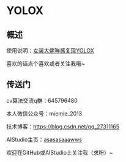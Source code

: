# YOLOX

## 概述

使用说明：[女装大佬咩酱复现YOLOX](https://aistudio.baidu.com/aistudio/projectdetail/2459470)


喜欢的话点个喜欢或者关注我哦~


## 传送门

cv算法交流q群：645796480

本人微信公众号：miemie_2013

技术博客：https://blog.csdn.net/qq_27311165

AIStudio主页：[asasasaaawws](https://aistudio.baidu.com/aistudio/personalcenter/thirdview/165135)

欢迎在GitHub或AIStudio上关注我（求粉）~

